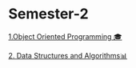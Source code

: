# Semester-2

[1.Object Oriented Programming 🎓](https://github.com/IoanaBotezatu01/Object-Oriented-Programming)

[2. Data Structures and Algorithms📊](https://github.com/IoanaBotezatu01/Data-Structures-and-Algorithms)
